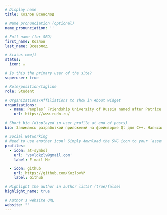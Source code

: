 ```yaml
---
# Display name
title: Козлов Всеволод

# Name pronunciation (optional)
name_pronunciation: ''

# Full name (for SEO)
first_name: Козлов
last_name: Всеволод

# Status emoji
status:
  icon: ☕️

# Is this the primary user of the site?
superuser: true

# Role/position/tagline
role: Student

# Organizations/Affiliations to show in About widget
organizations:
  - name: Peoples’ Friendship University of Russia named after Patrice Lumumba
    url: https://www.rudn.ru/

# Short bio (displayed in user profile at end of posts)
bio: Занимаюсь разработкой приложений на фреймворке Qt для C++. Написал много интересных проектов.

# Social Networking
# Need to use another icon? Simply download the SVG icon to your `assets/media/icons/` folder.
profiles:
  - icon: at-symbol
    url: 'vsvldkzlv@gmail.com'
    label: E-mail Me

  - icon: github
    url: https://github.com/KozlovVP
    label: Github

# Highlight the author in author lists? (true/false)
highlight_name: true

# Author's website URL
website: ""
---
```


